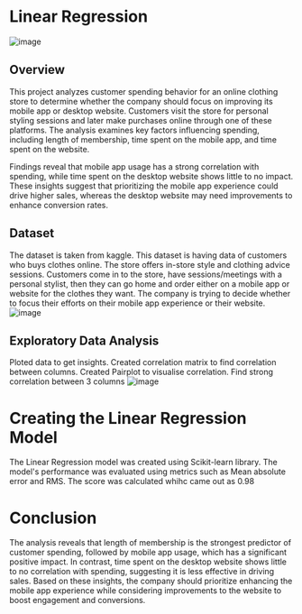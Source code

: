 # Linear Regression
![image](https://github.com/user-attachments/assets/6f43491c-a1f0-48bd-a165-e4e81ed39a67)


## Overview
This project analyzes customer spending behavior for an online clothing store to determine whether the company should focus on improving its mobile app or desktop website. Customers visit the store for personal styling sessions and later make purchases online through one of these platforms. The analysis examines key factors influencing spending, including length of membership, time spent on the mobile app, and time spent on the website.

Findings reveal that mobile app usage has a strong correlation with spending, while time spent on the desktop website shows little to no impact. These insights suggest that prioritizing the mobile app experience could drive higher sales, whereas the desktop website may need improvements to enhance conversion rates.

## Dataset
The dataset is taken from kaggle.
This dataset is having data of customers who buys clothes online. The store offers in-store style and clothing advice sessions. Customers come in to the store, have sessions/meetings with a personal stylist, then they can go home and order either on a mobile app or website for the clothes they want. The company is trying to decide whether to focus their efforts on their mobile app experience or their website.
![image](https://github.com/user-attachments/assets/67ea6f4c-f790-4a5a-b478-c1fc034e9153)

## Exploratory Data Analysis
Ploted data to get insights.
Created correlation matrix to find correlation between columns.
Created Pairplot to visualise correlation.
Find strong correlation between 3 columns
![image](https://github.com/user-attachments/assets/da4b14b5-7489-4f6f-98f9-0a5eab9fd2a1)

# Creating the Linear Regression Model
The Linear Regression model was created using Scikit-learn library.
The model's performance was evaluated using metrics such as Mean absolute error and RMS.
The score was calculated whihc came out as 0.98

# Conclusion
The analysis reveals that length of membership is the strongest predictor of customer spending, followed by mobile app usage, which has a significant positive impact. In contrast, time spent on the desktop website shows little to no correlation with spending, suggesting it is less effective in driving sales. Based on these insights, the company should prioritize enhancing the mobile app experience while considering improvements to the website to boost engagement and conversions.
